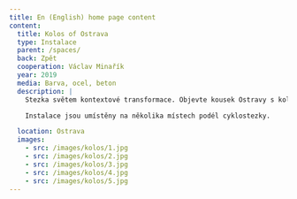 ```yaml
---
title: En (English) home page content
content:
  title: Kolos of Ostrava
  type: Instalace
  parent: /spaces/
  back: Zpět
  cooperation: Václav Minařík
  year: 2019
  media: Barva, ocel, beton
  description: |
    Stezka světem kontextové transformace. Objevte kousek Ostravy s koloritem subtropického pásma, kde i technologie jen nakukují, aby je neschvátila příroda. Podmanit si a vytrhnout kterýkoliv pokrokový kontext. Zakořenit, vyrašit, vyrůst, vykvést. To jsou místní zákony, které hravě oživují i moderní věk.

    Instalace jsou umístěny na několika místech podél cyklostezky.

  location: Ostrava
  images:
    - src: /images/kolos/1.jpg
    - src: /images/kolos/2.jpg
    - src: /images/kolos/3.jpg
    - src: /images/kolos/4.jpg
    - src: /images/kolos/5.jpg
---
```

